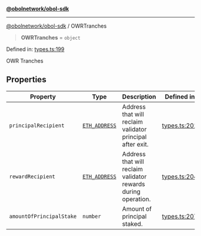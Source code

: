 [**@obolnetwork/obol-sdk**](../index.md)

***

[@obolnetwork/obol-sdk](../index.md) / OWRTranches

> **OWRTranches** = `object`

Defined in: [types.ts:199](https://github.com/ObolNetwork/obol-sdk/blob/02533ab878b3f13dbe6c0029828624f75ecbe185/src/types.ts#L199)

OWR Tranches

## Properties

| Property | Type | Description | Defined in |
| ------ | ------ | ------ | ------ |
| <a id="principalrecipient"></a> `principalRecipient` | [`ETH_ADDRESS`](ETH_ADDRESS.md) | Address that will reclaim validator principal after exit. | [types.ts:201](https://github.com/ObolNetwork/obol-sdk/blob/02533ab878b3f13dbe6c0029828624f75ecbe185/src/types.ts#L201) |
| <a id="rewardrecipient"></a> `rewardRecipient` | [`ETH_ADDRESS`](ETH_ADDRESS.md) | Address that will reclaim validator rewards during operation. | [types.ts:204](https://github.com/ObolNetwork/obol-sdk/blob/02533ab878b3f13dbe6c0029828624f75ecbe185/src/types.ts#L204) |
| <a id="amountofprincipalstake"></a> `amountOfPrincipalStake` | `number` | Amount of principal staked. | [types.ts:207](https://github.com/ObolNetwork/obol-sdk/blob/02533ab878b3f13dbe6c0029828624f75ecbe185/src/types.ts#L207) |
